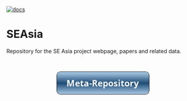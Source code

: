 <!-- badges: start --> 
[![docs](https://github.com/JGCRI/seasia/actions/workflows/docs.yaml/badge.svg?branch=main)](https://github.com/JGCRI/seasia/actions/workflows/docs.yaml)
<!-- badges: end -->

# SEAsia
Repository for the SE Asia project webpage, papers and related data.

<br>
<p align="center">
<a href="https://jgcri.github.io/seasia/" target="_blank"><img src="https://github.com/JGCRI/jgcricolors/blob/main/vignettes/button_metarepo.PNG?raw=true" height="60"/></a>
</p>

